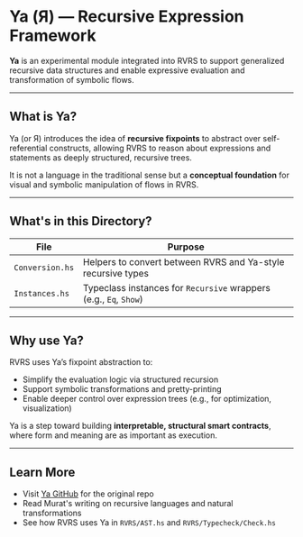# Ya (Я) — Recursive Expression Framework

**Ya** is an experimental module integrated into RVRS to support generalized recursive data structures and enable expressive evaluation and transformation of symbolic flows.

---

## What is Ya?

Ya (or Я) introduces the idea of **recursive fixpoints** to abstract over self-referential constructs, allowing RVRS to reason about expressions and statements as deeply structured, recursive trees.

It is not a language in the traditional sense but a **conceptual foundation** for visual and symbolic manipulation of flows in RVRS.

---

## What's in this Directory?

| File | Purpose |
|------|---------|
| `Conversion.hs` | Helpers to convert between RVRS and Ya-style recursive types |
| `Instances.hs`  | Typeclass instances for `Recursive` wrappers (e.g., `Eq`, `Show`) |

---

## Why use Ya?

RVRS uses Ya’s fixpoint abstraction to:
- Simplify the evaluation logic via structured recursion
- Support symbolic transformations and pretty-printing
- Enable deeper control over expression trees (e.g., for optimization, visualization)

Ya is a step toward building **interpretable, structural smart contracts**, where form and meaning are as important as execution.

---

## Learn More

- Visit [Ya GitHub](https://github.com/iokasimov/ya) for the original repo
- Read Murat's writing on recursive languages and natural transformations
- See how RVRS uses Ya in `RVRS/AST.hs` and `RVRS/Typecheck/Check.hs`
